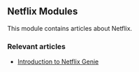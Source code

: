 ## Netflix Modules

This module contains articles about Netflix. 

### Relevant articles

- [Introduction to Netflix Genie](https://github.com/eugenp/tutorials/tree/master/netflix/genie)
